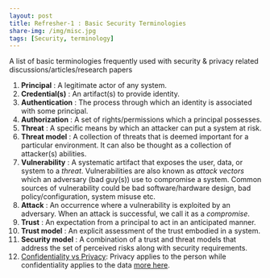 ```yaml
---
layout: post
title: Refresher-1 : Basic Security Terminologies
share-img: /img/misc.jpg
tags: [Security, terminology]
---
```

A list of basic terminologies frequently used with security & privacy related discussions/articles/research papers

1. **Principal** : A legitimate actor of any system.
2. **Credential(s)** : An artifact(s) to provide identity.
3. **Authentication** : The process through which an identity is associated with some principal.
4. **Authorization** : A set of rights/permissions which a principal possesses.
5. **Threat** : A specific means by which an attacker can put a system at risk.
6. **Threat model** : A collection of threats that is deemed important for a particular environment. It can also be thought as a collection of attacker(s) abilities.
7. **Vulnerability** : A systematic artifact that exposes the user, data, or system to a _threat_. Vulnerabilities are also known as _attack vectors_ which an adversary (bad guy(s)) use to compromise a system. Common sources of vulnerability could be bad software/hardware design, bad policy/configuration, system misuse etc.
8. **Attack** : An occurrence where a vulnerability is exploited by an adversary. When an attack is successful, we call it as a _compromise_.
9. **Trust** : An expectation from a principal to act in an anticipated manner.
10. **Trust model** : An explicit assessment of the trust embodied in a system.
11. **Security model** : A combination of a trust and threat models that address the set of perceived risks along with security requirements.
12. [Confidentiality vs Privacy](https://securitytoday.com/articles/2014/05/23/what-everyone-should-know-about-privacy-security-and-confidentiality.aspx): Privacy applies to the person while confidentiality applies to the data [more here](https://research.uci.edu/compliance/human-research-protections/docs/privacy-confidentiality-hrp.pdf).
